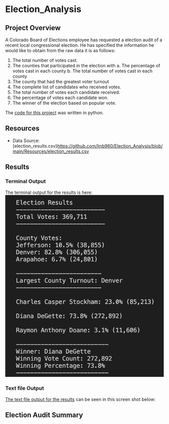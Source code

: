 # Election_Analysis

## Project Overview
A Colorado Board of Elections employee has requested a election audit of a recent local congressional election.  He has specified the information he would like to obtain from the raw data it is as follows:

1. The total number of votes cast.
2. The counties that participated in the election with
    a. The percentage of votes cast in each county
    b. The total number of votes cast in each county
3. The county that had the greatest voter turnout
4. The complete list of candidates who received votes.
5. The total number of votes each candidate received.
6. The percentage of votes each candidate won.
7. The winner of the election based on popular vote.

The [code for this project](https://github.com/linb960/Election_Analysis/blob/main/PyPoll_Challenge.py) was written in python.

## Resources
- Data Source: [election_results.csv}https://github.com/linb960/Election_Analysis/blob/main/Resources/election_results.csv

## Results

### Terminal Output
The terminal output for the results is here:
![Terminal Output](https://github.com/linb960/Election_Analysis/blob/main/analysis/election_analysis_terminal.png)
### Text file Output
[The text file output for the results](https://github.com/linb960/Election_Analysis/blob/main/analysis/election_analysis.txt) can be seen in this screen shot below:


## Election Audit Summary

